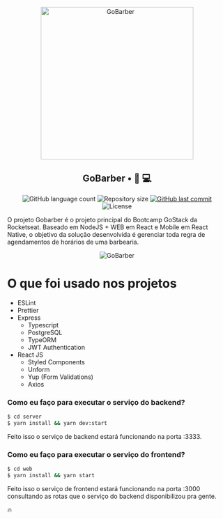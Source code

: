 <p align="center">
<img src="https://imgur.com/npkT3Tw.png" width="350" title="GoBarber">
</p>

<h2 align="center">
  GoBarber • 💈 💻
</h2>

<p align="center">
  <img alt="GitHub language count" src="https://img.shields.io/github/languages/count/fauzerjunnior/go-barber?color=lightgrey&labelColor=000000">

  <img alt="Repository size" src="https://img.shields.io/github/repo-size/fauzerjunnior/go-barber?color=lightgrey&labelColor=000000">
  
  <a href="https://github.com/fauzerjunnior/go-barber/commits/master">
    <img alt="GitHub last commit" src="https://img.shields.io/github/repo-size/fauzerjunnior/go-barber?color=lightgrey&labelColor=000000">
  </a>

  <img alt="License" src="https://img.shields.io/badge/license-MIT-grey?color=lightgrey&labelColor=000000">
</p>

O projeto Gobarber é o projeto principal do Bootcamp GoStack da Rocketseat. Baseado em NodeJS + WEB em React e Mobile em React Native, o objetivo da solução desenvolvida é gerenciar toda regra de agendamentos de horários de uma barbearia.

<p align="center">
<img src="https://imgur.com/ogDhq0U.png" title="GoBarber">
</p>

# O que foi usado nos projetos
  - ESLint
  - Prettier
  - Express
    - Typescript
    - PostgreSQL
    - TypeORM
    - JWT Authentication
  - React JS
    - Styled Components
    - Unform
    - Yup (Form Validations)
    - Axios

### Como eu faço para executar o serviço do backend?

```sh
$ cd server
$ yarn install && yarn dev:start
```

Feito isso o serviço de backend estará funcionando na porta :3333. 

### Como eu faço para executar o serviço do frontend?

```sh
$ cd web
$ yarn install && yarn start
```

Feito isso o serviço de frontend estará funcionando na porta :3000 consultando as rotas que o serviço do backend disponibilizou pra gente. 

🔥

